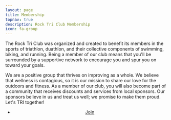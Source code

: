 ```yaml
---
layout: page
title: Membership
topnav: true
description: Rock Tri Club Membership
icon: fa-group
---
```


The Rock Tri Club was organized and created to benefit its members in the sports of triathlon, duathlon, and their collective components of swimming, biking, and running. Being a member of our club means that you'll be surrounded by a supportive network to encourage you and spur you on toward your goals.

We are a positive group that thrives on improving as a whole. We believe that wellness is contagious, so it is our mission to share our love for the outdoors and fitness. As a member of our club, you will also become part of a community that receives discounts and services from local sponsors. Our sponsors believe in us and treat us well; we promise to make them proud. Let's TRI together!

<footer class="major" style="text-align:center;">
    <ul class="buttons">
        <li><a href="https://ti.to/rock-tri-club/2015-membership" class="button special">Join</a></li>
    </ul>
</footer>